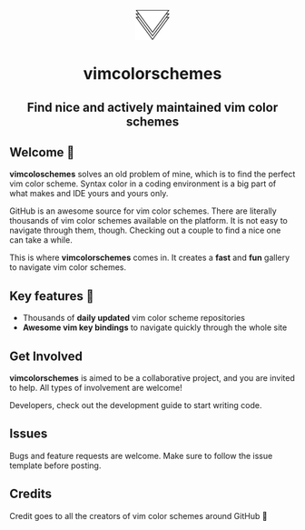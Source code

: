 <p align="center">
  <img alt="vimcolorschemes" src="src/images/logo.svg" width="60" />
</p>
<h1 align="center" style="border:none">
  vimcolorschemes
</h1>
<h2 align="center" style="border:none">
  Find nice and actively maintained vim color schemes
</h2>



## Welcome 🎉

**vimcoloschemes** solves an old problem of mine, which is to find the perfect vim color scheme. Syntax color in a coding environment is a big part of what makes and IDE yours and yours only.

GitHub is an awesome source for vim color schemes. There are literally thousands of vim color schemes available on the platform. It is not easy to navigate through them, though. Checking out a couple to find a nice one can take a while.

This is where **vimcolorschemes** comes in. It creates a **fast** and **fun** gallery to navigate vim color schemes.

## Key features 🚀

- Thousands of **daily updated** vim color scheme repositories
- **Awesome vim key bindings** to navigate quickly through the whole site

## Get Involved

**vimcolorschemes** is aimed to be a collaborative project, and you are invited to help. All types of involvement are welcome!

Developers, check out the development guide to start writing code.

## Issues

Bugs and feature requests are welcome. Make sure to follow the issue template before posting.

## Credits

Credit goes to all the creators of vim color schemes around GitHub 🎉